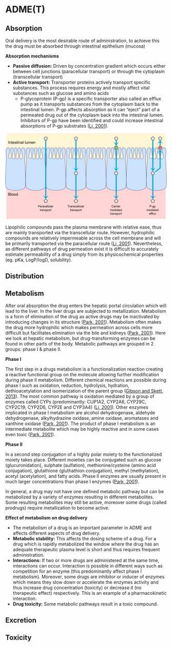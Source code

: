 # ADME(T)

## Absorption

Oral delivery is the most desirable route of administration, to achieve this the drug must be absorbed through intestinal epithelium (mucosa)

**Absorption mechanisms**

* **Passive diffusion:** Driven by concentration gradient which occurs either between cell junctions (paracellular transport) or through the cytoplasm (transcellular transport)
* **Active transport:** Transporter proteins actively transport specific substances. This process requires energy and mostly affect vital substances such as glucose and amino acids
  * P-glycoprotein (P-gp) is a specific transporter also called an efflux pump as it transports substances from the cytoplasm back to the intestinal lumen. P-gp affects absorption as it can “eject” part of a permeated drug out of the cytoplasm back into the intestinal lumen. Inhibitors of P-gp have been identified and could increase intestinal absorptions of P-gp substrates ([Li, 2001](../../../sources/references.md#li-a-p-2001-screening-for-human-adme-tox-drug-properties-in-drug-discovery-drug-discovery-today-6-357-366-https-doi-org-10-1016-s-1359-6446-01-01712-3)).

![](<../../../.gitbook/assets/misc - Transport (1).png>)

Lipophilic compounds pass the plasma membrane with relative ease, thus are mainly transported via the transcellular route. However, hydrophilic compounds are relatively impermeable across the cell membrane and will be primarily transported via the paracellular route ([Li, 2001](../../../sources/references.md#li-a-p-2001-screening-for-human-adme-tox-drug-properties-in-drug-discovery-drug-discovery-today-6-357-366-https-doi-org-10-1016-s-1359-6446-01-01712-3)). Nevertheless, as different pathways of drug permeation exist it is difficult to accurately estimate permeability of a drug simply from its physicochemical properties (eg. pKa, LogP/logD, solubility).

## Distribution



## Metabolism

After oral absorption the drug enters the hepatic portal circulation which will lead to the liver. In the liver drugs are subjected to metallization. Metabolism is a form of elimination of the drug as active drugs may be inactivated by introducing changes in its structure ([Park, 2001](../../../sources/references.md#park-g-2001-drug-metabolism-bja-cepd-reviews-1-185-188-https-doi-org-10-1093-bjacepd-1-6-185)). Metabolism often makes the drug more hydrophilic which makes permeation across cells more difficult but facilitates elimination via the bile and kidneys ([Park, 2001](../../../sources/references.md#park-g-2001-drug-metabolism-bja-cepd-reviews-1-185-188-https-doi-org-10-1093-bjacepd-1-6-185)). Here we look at hepatic metabolism, but drug-transforming enzymes can be found in other parts of the body. Metabolic pathways are grouped in 2 groups: phase I & phase II.

**Phase I**

The first step in a drugs metabolism is a functionalization reaction creating a reactive functional group on the molecule allowing further modification during phase II metabolism. Different chemical reactions are possible during phase I such as oxidation, reduction, hydrolysis, hydration, dethioacetylation and isomerization of the parent group ([Gibson and Skett, 2013](../../../sources/references.md#gibson-g-g-skett-p-2013-introduction-to-drug-metabolism-springer)). The most common pathway is oxidation mediated by a group of enzymes called CYPs (predominantly: CUP1A2, CYP2A6, CYP29C, CYP2C19, CYP2D6, CYP2E and CYP3A4) ([Li, 2001](../../../sources/references.md#li-a-p-2001-screening-for-human-adme-tox-drug-properties-in-drug-discovery-drug-discovery-today-6-357-366-https-doi-org-10-1016-s-1359-6446-01-01712-3)). Other enzymes implicated in phase I metabolism are alcohol dehydrogenase, aldehyde dehydrogenase, alkylhydrazine oxidase, amine oxidase, aromatases and xanthine oxidase ([Park, 2001](../../../sources/references.md#park-g-2001-drug-metabolism-bja-cepd-reviews-1-185-188-https-doi-org-10-1093-bjacepd-1-6-185)). The product of phase I metabolism is an intermediate metabolite which may be highly reactive and in some cases even toxic ([Park, 2001](../../../sources/references.md#park-g-2001-drug-metabolism-bja-cepd-reviews-1-185-188-https-doi-org-10-1093-bjacepd-1-6-185)).

**Phase II**

In a second step conjugation of a highly polar moiety to the functionalized moiety takes place. Different moieties can be conjugated such as glucose (glucuronidation), sulphate (sulfation), methionine/cysteine (amino acid conjugation), glutathione (gluthathion conjugation), methyl (methylation), acetyl (acetylation), and fatty acids. Phase II enzymes are usually present in much larger concentrations than phase I enzymes ([Park, 2001](../../../sources/references.md#park-g-2001-drug-metabolism-bja-cepd-reviews-1-185-188-https-doi-org-10-1093-bjacepd-1-6-185)).

In general, a drug may not have one defined metabolic pathway but can be metabolized by a variety of enzymes resulting in different metabolites. Some resulting metabolites may still be active, moreover some drugs (called prodrugs) require metallization to become active.

**Effect of metabolism on drug delivery**

* The metabolism of a drug is an important parameter in ADME and affects different aspects of drug delivery.
* **Metabolic stability:** This affects the dosing scheme of a drug. For a drug which is rapidly metabolized the window where the drug has an adequate therapeutic plasma level is short and thus requires frequent administration.
* **Interactions:** If two or more drugs are administered at the same time, interactions can occur. Interaction is possible in different ways such as competition for an enzyme (this predominantly affect phase I metabolism). Moreover, some drugs are inhibitor or inducer of enzymes which means they slow down or accelerate the enzymes activity and thus increase drug concentration (toxicity) or decrease it (no therapeutic effect) respectively. This is an example of a pharmacokinetic interaction.
* **Drug toxicity:** Some metabolic pathways result in a toxic compound.

## Excretion



## Toxicity

